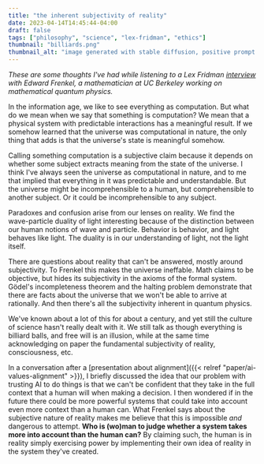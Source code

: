 ```yaml
---
title: "the inherent subjectivity of reality"
date: 2023-04-14T14:45:44-04:00
draft: false
tags: ["philosophy", "science", "lex-fridman", "ethics"]
thumbnail: "billiards.png"
thumbnail_alt: "image generated with stable diffusion, positive prompt 'chaotic action shot of billiard balls'"
---
```


*These are some thoughts I've had while listening to a Lex Fridman [interview](https://lexfridman.com/edward-frenkel/) with Edward Frenkel, a mathematician at UC Berkeley working on mathematical quantum physics.*

In the information age, we like to see everything as computation. But what do we mean when we say that something is computation? We mean that a physical system with predictable interactions has a meaningful result. If we somehow learned that the universe was computational in nature, the only thing that adds is that the universe's state is meaningful somehow.

Calling something computation is a subjective claim because it depends on whether some subject extracts meaning from the state of the universe. I think I've always seen the universe as computational in nature, and to me that implied that everything in it was predictable and understandable. But the universe might be incomprehensible to a human, but comprehensible to another subject. Or it could be incomprehensible to any subject.

Paradoxes and confusion arise from our lenses on reality. We find the wave-particle duality of light interesting because of the distinction between our human notions of wave and particle. Behavior is behavior, and light behaves like light. The duality is in our understanding of light, not the light itself.

There are questions about reality that can't be answered, mostly around subjectivity. To Frenkel this makes the universe ineffable. Math claims to be objective, but hides its subjectivity in the axioms of the formal system. Gödel's incompleteness theorem and the halting problem demonstrate that there are facts about the universe that we won't be able to arrive at rationally. And then there's all the subjectivity inherent in quantum physics.

We've known about a lot of this for about a century, and yet still the culture of science hasn't really dealt with it. We still talk as though everything is billiard balls, and free will is an illusion, while at the same time acknowledging on paper the fundamental subjectivity of reality, consciousness, etc.

In a conversation after a [presentation about alignment]({{< relref "paper/ai-values-alignment" >}}), I briefly discussed the idea that our problem with trusting AI to do things is that we can't be confident that they take in the full context that a human will when making a decision. I then wondered if in the future there could be more powerful systems that could take into account even more context than a human can. What Frenkel says about the subjective nature of reality makes me believe that this is impossible *and* dangerous to attempt. **Who is (wo)man to judge whether a system takes more into account than the human can?** By claiming such, the human is in reality simply exercising power by implementing their own idea of reality in the system they've created.
